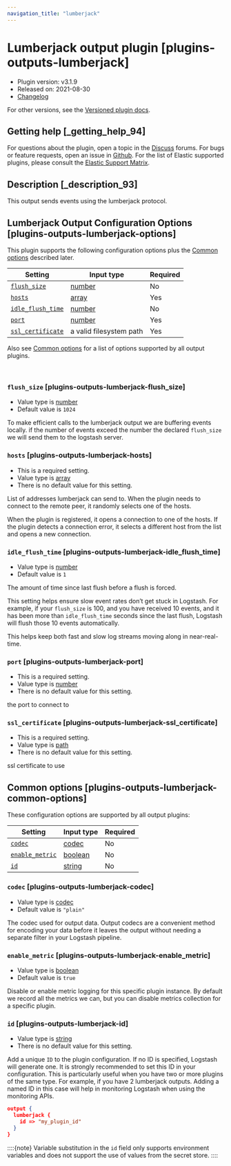 ```yaml
---
navigation_title: "lumberjack"
---
```


# Lumberjack output plugin [plugins-outputs-lumberjack]


* Plugin version: v3.1.9
* Released on: 2021-08-30
* [Changelog](https://github.com/logstash-plugins/logstash-output-lumberjack/blob/v3.1.9/CHANGELOG.md)

For other versions, see the [Versioned plugin docs](https://www.elastic.co/guide/en/logstash-versioned-plugins/current/output-lumberjack-index.md).

## Getting help [_getting_help_94]

For questions about the plugin, open a topic in the [Discuss](http://discuss.elastic.co) forums. For bugs or feature requests, open an issue in [Github](https://github.com/logstash-plugins/logstash-output-lumberjack). For the list of Elastic supported plugins, please consult the [Elastic Support Matrix](https://www.elastic.co/support/matrix#logstash_plugins).


## Description [_description_93]

This output sends events using the lumberjack protocol.


## Lumberjack Output Configuration Options [plugins-outputs-lumberjack-options]

This plugin supports the following configuration options plus the [Common options](plugins-outputs-lumberjack.md#plugins-outputs-lumberjack-common-options) described later.

| Setting | Input type | Required |
| --- | --- | --- |
| [`flush_size`](plugins-outputs-lumberjack.md#plugins-outputs-lumberjack-flush_size) | [number](introduction.md#number) | No |
| [`hosts`](plugins-outputs-lumberjack.md#plugins-outputs-lumberjack-hosts) | [array](introduction.md#array) | Yes |
| [`idle_flush_time`](plugins-outputs-lumberjack.md#plugins-outputs-lumberjack-idle_flush_time) | [number](introduction.md#number) | No |
| [`port`](plugins-outputs-lumberjack.md#plugins-outputs-lumberjack-port) | [number](introduction.md#number) | Yes |
| [`ssl_certificate`](plugins-outputs-lumberjack.md#plugins-outputs-lumberjack-ssl_certificate) | a valid filesystem path | Yes |

Also see [Common options](plugins-outputs-lumberjack.md#plugins-outputs-lumberjack-common-options) for a list of options supported by all output plugins.

 

### `flush_size` [plugins-outputs-lumberjack-flush_size]

* Value type is [number](introduction.md#number)
* Default value is `1024`

To make efficient calls to the lumberjack output we are buffering events locally. if the number of events exceed the number the declared `flush_size` we will send them to the logstash server.


### `hosts` [plugins-outputs-lumberjack-hosts]

* This is a required setting.
* Value type is [array](introduction.md#array)
* There is no default value for this setting.

List of addresses lumberjack can send to. When the plugin needs to connect to the remote peer, it randomly selects one of the hosts.

When the plugin is registered, it opens a connection to one of the hosts. If the plugin detects a connection error, it selects a different host from the list and opens a new connection.


### `idle_flush_time` [plugins-outputs-lumberjack-idle_flush_time]

* Value type is [number](introduction.md#number)
* Default value is `1`

The amount of time since last flush before a flush is forced.

This setting helps ensure slow event rates don’t get stuck in Logstash. For example, if your `flush_size` is 100, and you have received 10 events, and it has been more than `idle_flush_time` seconds since the last flush, Logstash will flush those 10 events automatically.

This helps keep both fast and slow log streams moving along in near-real-time.


### `port` [plugins-outputs-lumberjack-port]

* This is a required setting.
* Value type is [number](introduction.md#number)
* There is no default value for this setting.

the port to connect to


### `ssl_certificate` [plugins-outputs-lumberjack-ssl_certificate]

* This is a required setting.
* Value type is [path](introduction.md#path)
* There is no default value for this setting.

ssl certificate to use



## Common options [plugins-outputs-lumberjack-common-options]

These configuration options are supported by all output plugins:

| Setting | Input type | Required |
| --- | --- | --- |
| [`codec`](plugins-outputs-lumberjack.md#plugins-outputs-lumberjack-codec) | [codec](https://www.elastic.co/guide/en/logstash/current/configuration-file-structure.html#codec) | No |
| [`enable_metric`](plugins-outputs-lumberjack.md#plugins-outputs-lumberjack-enable_metric) | [boolean](https://www.elastic.co/guide/en/logstash/current/configuration-file-structure.html#boolean) | No |
| [`id`](plugins-outputs-lumberjack.md#plugins-outputs-lumberjack-id) | [string](https://www.elastic.co/guide/en/logstash/current/configuration-file-structure.html#string) | No |

### `codec` [plugins-outputs-lumberjack-codec]

* Value type is [codec](https://www.elastic.co/guide/en/logstash/current/configuration-file-structure.html#codec)
* Default value is `"plain"`

The codec used for output data. Output codecs are a convenient method for encoding your data before it leaves the output without needing a separate filter in your Logstash pipeline.


### `enable_metric` [plugins-outputs-lumberjack-enable_metric]

* Value type is [boolean](https://www.elastic.co/guide/en/logstash/current/configuration-file-structure.html#boolean)
* Default value is `true`

Disable or enable metric logging for this specific plugin instance. By default we record all the metrics we can, but you can disable metrics collection for a specific plugin.


### `id` [plugins-outputs-lumberjack-id]

* Value type is [string](https://www.elastic.co/guide/en/logstash/current/configuration-file-structure.html#string)
* There is no default value for this setting.

Add a unique `ID` to the plugin configuration. If no ID is specified, Logstash will generate one. It is strongly recommended to set this ID in your configuration. This is particularly useful when you have two or more plugins of the same type. For example, if you have 2 lumberjack outputs. Adding a named ID in this case will help in monitoring Logstash when using the monitoring APIs.

```json
output {
  lumberjack {
    id => "my_plugin_id"
  }
}
```

::::{note} 
Variable substitution in the `id` field only supports environment variables and does not support the use of values from the secret store.
::::




